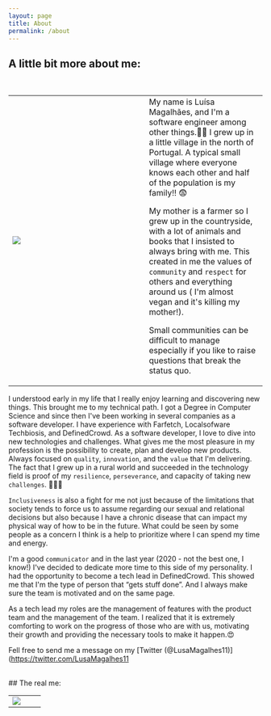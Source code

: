 ```yaml
---
layout: page
title: About
permalink: /about
---
```


## A little bit more about me:

<br/>
<table>
 <tr>
     <td style="width:50%;">   <img src="_pages/IMG_20210518_120450.jpg"> </td>
    <td style="width:50%; padding-left: 20pt; vertical-align: top;">My name is Luísa Magalhães, and I'm a software engineer among other things.👩‍💻
I grew up in a little village in the north of Portugal. A typical small village where everyone knows each other and half of the population is my family!! 😨

My mother is a farmer so I grew up in the countryside, with a lot of animals and books that I insisted to always bring with me. This created in me the values of `community` and `respect` for others and everything around us ( I'm almost vegan and it's killing my mother!).
<br/>

Small communities can be difficult to manage especially if you like to raise questions that break the status quo. 
</td>
</tr>
</table>

I understood early in my life that I really enjoy learning and discovering new things. This brought me to my technical path. I got a Degree in Computer Science and since then I've been working in several companies as a software developer. I have experience with Farfetch, Localsofware Techbiosis, and DefinedCrowd.
As a software developer, I love to dive into new technologies and challenges. What gives me the most pleasure in my profession is the possibility to create, plan and develop new products. Always focused on `quality`, `innovation`, and the `value` that I'm delivering.
The fact that I grew up in a rural world and succeeded in the technology field is proof of my `resilience`, `perseverance`, and capacity of taking new `challenges`. 💪💪💪

`Inclusiveness` is also a fight for me not just because of the limitations that society tends to force us to assume regarding our sexual and relational decisions but also because I have a chronic disease that can impact my physical way of how to be in the future. What could be seen by some people as a concern I think is a help to prioritize where I can spend my time and energy.

I'm a good `communicator` and in the last year (2020 - not the best one, I know!) I've decided to dedicate more time to this side of my personality. I had the opportunity to become a tech lead in DefinedCrowd. This showed me that I'm the type of person that “gets stuff done”. And I always make sure the team is motivated and on the same page.

As a tech lead my roles are the management of features with the product team and the management of the team. I
realized that it is extremely comforting to work on the progress of those who are with us, motivating their growth and providing the necessary tools to make it happen.😍

Fell free to send me a message on my [Twitter (@LusaMagalhes11)](https://twitter.com/LusaMagalhes11

<br/>
## The real me:

<br/>
<table>
 <tr>
     <td style="width:50%;">   <img src="_pages/IMG_20210518_120430.jpg"> </td>
    <td style="width:50%;"></td>
</tr>
</table>